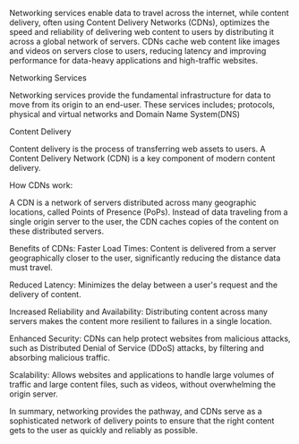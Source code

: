 Networking services enable data to travel across the internet, while content delivery, often using Content Delivery Networks (CDNs), optimizes the speed and reliability of delivering web content to users by distributing it across a global network of servers. CDNs cache web content like images and videos on servers close to users, reducing latency and improving performance for data-heavy applications and high-traffic websites.

Networking Services

Networking services provide the fundamental infrastructure for data to move from its origin to an end-user. These services includes; protocols, physical and virtual networks and Domain Name System(DNS)

Content Delivery

Content delivery is the process of transferring web assets to users. A Content Delivery Network (CDN) is a key component of modern content delivery.

How CDNs work:

A CDN is a network of servers distributed across many geographic locations, called Points of Presence (PoPs). Instead of data traveling from a single origin server to the user, the CDN caches copies of the content on these distributed servers.

Benefits of CDNs:
Faster Load Times: Content is delivered from a server geographically closer to the user, significantly reducing the distance data must travel.

Reduced Latency: Minimizes the delay between a user's request and the delivery of content. 

Increased Reliability and Availability: Distributing content across many servers makes the content more resilient to failures in a single location. 

Enhanced Security: CDNs can help protect websites from malicious attacks, such as Distributed Denial of Service (DDoS) attacks, by filtering and absorbing malicious traffic. 

Scalability: Allows websites and applications to handle large volumes of traffic and large content files, such as videos, without overwhelming the origin server.

In summary, networking provides the pathway, and CDNs serve as a sophisticated network of delivery points to ensure that the right content gets to the user as quickly and reliably as possible.

